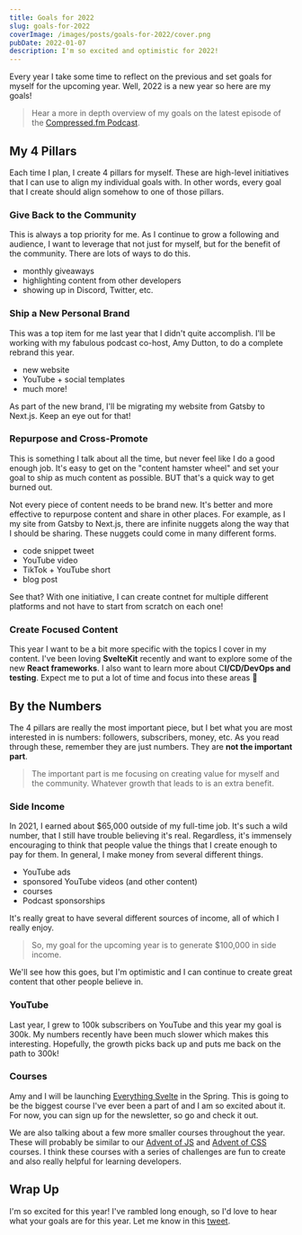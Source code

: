 ```yaml
---
title: Goals for 2022
slug: goals-for-2022
coverImage: /images/posts/goals-for-2022/cover.png
pubDate: 2022-01-07
description: I'm so excited and optimistic for 2022!
---
```


Every year I take some time to reflect on the previous and set goals for myself for the upcoming year. Well, 2022 is a new year so here are my goals!

> Hear a more in depth overview of my goals on the latest episode of the [Compressed.fm Podcast](https://www.compressed.fm/episode/42).

## My 4 Pillars

Each time I plan, I create 4 pillars for myself. These are high-level initiatives that I can use to align my individual goals with. In other words, every goal that I create should align somehow to one of those pillars.

### Give Back to the Community

This is always a top priority for me. As I continue to grow a following and audience, I want to leverage that not just for myself, but for the benefit of the community. There are lots of ways to do this.

- monthly giveaways
- highlighting content from other developers
- showing up in Discord, Twitter, etc.

### Ship a New Personal Brand

This was a top item for me last year that I didn't quite accomplish. I'll be working with my fabulous podcast co-host, Amy Dutton, to do a complete rebrand this year.

- new website
- YouTube + social templates
- much more!

As part of the new brand, I'll be migrating my website from Gatsby to Next.js. Keep an eye out for that!

### Repurpose and Cross-Promote

This is something I talk about all the time, but never feel like I do a good enough job. It's easy to get on the "content hamster wheel" and set your goal to ship as much content as possible. BUT that's a quick way to get burned out.

Not every piece of content needs to be brand new. It's better and more effective to repurpose content and share in other places. For example, as I my site from Gatsby to Next.js, there are infinite nuggets along the way that I should be sharing. These nuggets could come in many different forms.

- code snippet tweet
- YouTube video
- TikTok + YouTube short
- blog post

See that? With one initiative, I can create contnet for multiple different platforms and not have to start from scratch on each one!

### Create Focused Content

This year I want to be a bit more specific with the topics I cover in my content. I've been loving **SvelteKit** recently and want to explore some of the new **React frameworks**. I also want to learn more about C**I/CD/DevOps and testing**. Expect me to put a lot of time and focus into these areas 👀

## By the Numbers

The 4 pillars are really the most important piece, but I bet what you are most interested in is numbers: followers, subscribers, money, etc. As you read through these, remember they are just numbers. They are **not the important part**.

> The important part is me focusing on creating value for myself and the community. Whatever growth that leads to is an extra benefit.

### Side Income

In 2021, I earned about $65,000 outside of my full-time job. It's such a wild number, that I still have trouble believing it's real. Regardless, it's immensely encouraging to think that people value the things that I create enough to pay for them. In general, I make money from several different things.

- YouTube ads
- sponsored YouTube videos (and other content)
- courses
- Podcast sponsorships

It's really great to have several different sources of income, all of which I really enjoy.

> So, my goal for the upcoming year is to generate $100,000 in side income.

We'll see how this goes, but I'm optimistic and I can continue to create great content that other people believe in.

### YouTube

Last year, I grew to 100k subscribers on YouTube and this year my goal is 300k. My numbers recently have been much slower which makes this interesting. Hopefully, the growth picks back up and puts me back on the path to 300k!

### Courses

Amy and I will be launching [Everything Svelte](https://everythingsvelte.com/) in the Spring. This is going to be the biggest course I've ever been a part of and I am so excited about it. For now, you can sign up for the newsletter, so go and check it out.

We are also talking about a few more smaller courses throughout the year. These will probably be similar to our [Advent of JS](https://adventofjs.com/) and [Advent of CSS](https://adventofcss.com/) courses. I think these courses with a series of challenges are fun to create and also really helpful for learning developers.

## Wrap Up

I'm so excited for this year! I've rambled long enough, so I'd love to hear what your goals are for this year. Let me know in this [tweet](https://twitter.com/jamesqquick/status/1479487600322883589?s=20).

